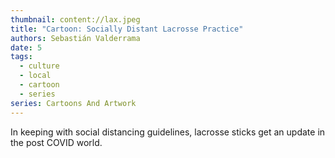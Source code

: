 ```yaml
---
thumbnail: content://lax.jpeg
title: "Cartoon: Socially Distant Lacrosse Practice"
authors: Sebastián Valderrama
date: 5
tags:
  - culture
  - local
  - cartoon
  - series
series: Cartoons And Artwork
---
```


In keeping with social distancing guidelines, lacrosse sticks get an update in the post COVID world.
